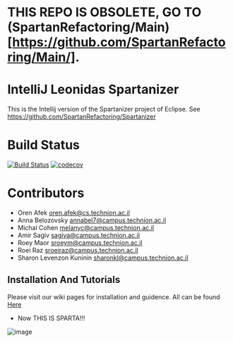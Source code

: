 # THIS REPO IS OBSOLETE, GO TO (SpartanRefactoring/Main)[https://github.com/SpartanRefactoring/Main/].
# IntelliJ Leonidas Spartanizer
This is the Intellij version of the Spartanizer project of Eclipse.
See https://github.com/SpartanRefactoring/Spartanizer

# Build Status
[![Build Status](https://travis-ci.org/TechnionYP5777/Leonidas-FTW.svg?branch=master)](https://travis-ci.org/TechnionYP5777/Leonidas-FTW) [![codecov](https://codecov.io/gh/TechnionYP5777/Leonidas-FTW/branch/master/graph/badge.svg)](https://codecov.io/gh/TechnionYP5777/Leonidas-FTW)


# Contributors
- Oren Afek oren.afek@cs.technion.ac.il
- Anna Belozovsky annabel7@campus.technion.ac.il
- Michal Cohen melanyc@campus.technion.ac.il
- Amir Sagiv sagiva@campus.technion.ac.il
- Roey Maor sroeym@campus.technion.ac.il
- Roei Raz sroeiraz@campus.technion.ac.il
- Sharon Levenzon Kuninin sharonkl@campus.technion.ac.il

## Installation And Tutorials
Please visit our wiki pages for installation and guidence.
All can be found [Here](https://github.com/TechnionYP5777/Leonidas-FTW/wiki)



- Now THIS IS SPARTA!!!

![image](https://cloud.githubusercontent.com/assets/15859817/21104148/127e4818-c08e-11e6-811e-106f3299c685.png)

